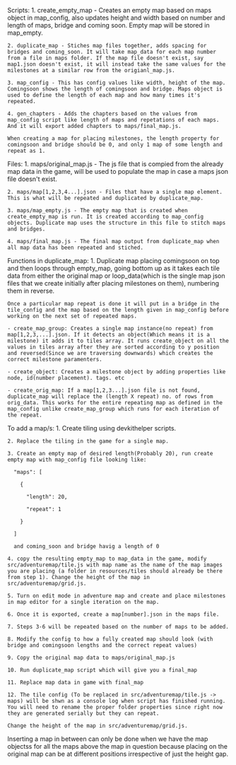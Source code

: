 Scripts:
    1. create_empty_map - Creates an empty map based on maps object in map_config, also updates height and width based on number and length of maps, bridge and coming soon. Empty map will be stored in map_empty.

    2. duplicate_map - Stiches map files together, adds spacing for bridges and coming_soon. It will take map_data for each map number from a file in maps folder. If the map file doesn't exist, say map1.json doesn't exist, it will instead take the same values for the milestones at a similar row from the origianl_map.js.

    3. map_config - This has config values like width, height of the map. Comingsoon shows the length of comingsoon and bridge. Maps object is used to define the length of each map and how many times it's repeated.

    4. gen_chapters - Adds the chapters based on the values from map_config script like length of maps and repetations of each maps. And it will export added chapters to maps/final_map.js.

    When creating a map for placing milestones, the length property for comingsoon and bridge should be 0, and only 1 map of some length and repeat as 1.

Files:
    1. maps/original_map.js - The js file  that is compied from the already map data in the game,  will be used to populate the map in case a maps json file doesn't exist.

    2. maps/map[1,2,3,4...].json - Files that have a single map element. This is what will be repeated and duplicated by duplicate_map.

    3. maps/map_empty.js - The empty map that is created when create_empty_map is run. It is created according to map_config objects. Duplicate map uses the structure in this file to stitch maps and bridges. 

    4. maps/final_map.js - The final map output from duplicate_map when all map data has been repeated and stiched.

Functions in duplicate_map:
    1. Duplicate map placing comingsoon on top and then loops through empty_map, going bottom up as it takes each tile data from either the original map or loop_data(which is the single map json files that we create initially after placing milestones on them), numbering them in reverse. 

    Once a particular map repeat is done it will put in a bridge in the tile_config and the map based on the length given in map_config before working on the next set of repeated maps.

    - create_map_group: Creates a single map instance(no repeat) from map[1,2,3,...].json. If it detects an object(Which means it is a milestone) it adds it to tiles array. It runs create_object on all the values in tiles array after they are sorted according to y position and reversed(Since we are traversing downwards) which creates the correct milestone paramenters.

    - create_object: Creates a milestone object by adding properties like node, id(number placement). tags. etc

    - create_orig_map: If a map[1,2,3...].json file is not found, duplicate_map will replace the (length X repeat) no. of rows from orig_data. This works for the entire repeating map as defined in the map_config unlike create_map_group which runs for each iteration of the repeat.

To add a map/s:
    1. Create tiling using devkithelper scripts.

    2. Replace the tiling in the game for a single map.

    3. Create an empty map of desired length(Probably 20), run create empty map with map_config file looking like:

      "maps": [

        {

          "length": 20,

          "repeat": 1

        }

      ]

      and coming_soon and bridge havig a length of 0

    4. copy the resulting empty_map to map_data in the game, modify src/adventuremap/tile.js with map name as the name of the map images you are placing (a folder in resources/tiles should already be there from step 1). Change the height of the map in src/adventuremap/grid.js.

    5. Turn on edit mode in adventure map and create and place milestones in map editor for a single iteration on the map.

    6. Once it is exported, create a map[number].json in the maps file.

    7. Steps 3-6 will be repeated based on the number of maps to be added. 

    8. Modify the config to how a fully created map should look (with bridge and comingsoon lengths and the correct repeat values)

    9. Copy the original map data to maps/original_map.js

    10. Run duplicate_map script which will give you a final_map

    11. Replace map data in game with final_map

    12. The tile config (To be replaced in src/adventuremap/tile.js -> maps) will be shwn as a console log when script has finished running. You will need to rename the proper folder properties since right now they are generated serially but they can repeat.

    Change the height of the map in src/adventuremap/grid.js.

Inserting a map in between can only be done when we have the map objectss for all the maps above the map in question because placing on the original map can be at different positions irrespective of just the height gap.